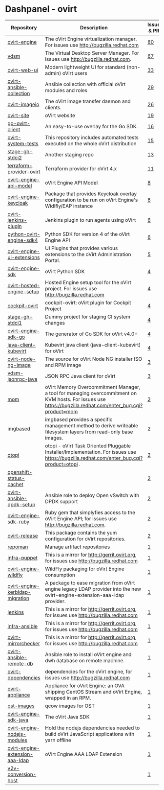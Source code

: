 
# Dashpanel - ovirt

| Repository | Description | Issues & PRs | Starred | Forks |
|---|---|---|---|---|
| [ovirt-engine](https://github.com/oVirt/ovirt-engine) | The oVirt Engine virtualization manager. For issues use http://bugzilla.redhat.com | [80](https://github.com/ovirt/ovirt-engine/issues) | 360 | 228 |
| [vdsm](https://github.com/oVirt/vdsm) | The Virtual Desktop Server Manager. For issues use http://bugzilla.redhat.com. | [67](https://github.com/ovirt/vdsm/issues) | 116 | 151 |
| [ovirt-web-ui](https://github.com/oVirt/ovirt-web-ui) | Modern lightweight UI for standard (non-admin) oVirt users | [33](https://github.com/ovirt/ovirt-web-ui/issues) | 89 | 69 |
| [ovirt-ansible-collection](https://github.com/oVirt/ovirt-ansible-collection) | Ansible collection with official oVirt modules and roles | [29](https://github.com/ovirt/ovirt-ansible-collection/issues) | 53 | 73 |
| [ovirt-imageio](https://github.com/oVirt/ovirt-imageio) | The oVirt image transfer daemon and clients. | [26](https://github.com/ovirt/ovirt-imageio/issues) | 14 | 16 |
| [ovirt-site](https://github.com/oVirt/ovirt-site) | oVirt website | [19](https://github.com/ovirt/ovirt-site/issues) | 73 | 297 |
| [go-ovirt-client](https://github.com/oVirt/go-ovirt-client) | An easy-to-use overlay for the Go SDK. | [16](https://github.com/ovirt/go-ovirt-client/issues) | 10 | 14 |
| [ovirt-system-tests](https://github.com/oVirt/ovirt-system-tests) | This repository includes automated tests executed on the whole oVirt distribution | [15](https://github.com/ovirt/ovirt-system-tests/issues) | 15 | 37 |
| [stage-gh-stdci2](https://github.com/oVirt/stage-gh-stdci2) | Another staging repo | [13](https://github.com/ovirt/stage-gh-stdci2/issues) | 1 | 2 |
| [terraform-provider-ovirt](https://github.com/oVirt/terraform-provider-ovirt) | Terraform provider for oVirt 4.x | [11](https://github.com/ovirt/terraform-provider-ovirt/issues) | 129 | 66 |
| [ovirt-engine-api-model](https://github.com/oVirt/ovirt-engine-api-model) | oVirt Engine API Model | [8](https://github.com/ovirt/ovirt-engine-api-model/issues) | 18 | 31 |
| [ovirt-engine-keycloak](https://github.com/oVirt/ovirt-engine-keycloak) | Package that provides Keycloak overlay configuration to be run on oVirt Engine&#39;s Widlfly/EAP instance | [6](https://github.com/ovirt/ovirt-engine-keycloak/issues) | 3 | 4 |
| [ovirt-jenkins-plugin](https://github.com/oVirt/ovirt-jenkins-plugin) | Jenkins plugin to run agents using oVirt | [6](https://github.com/ovirt/ovirt-jenkins-plugin/issues) | 3 | 2 |
| [python-ovirt-engine-sdk4](https://github.com/oVirt/python-ovirt-engine-sdk4) | Python SDK for version 4 of the oVirt Engine API | [6](https://github.com/ovirt/python-ovirt-engine-sdk4/issues) | 6 | 19 |
| [ovirt-engine-ui-extensions](https://github.com/oVirt/ovirt-engine-ui-extensions) | UI Plugins that provides various extensions to the oVirt Administration Portal. | [5](https://github.com/ovirt/ovirt-engine-ui-extensions/issues) | 5 | 15 |
| [ovirt-engine-sdk](https://github.com/oVirt/ovirt-engine-sdk) | oVirt Python SDK | [4](https://github.com/ovirt/ovirt-engine-sdk/issues) | 80 | 79 |
| [ovirt-hosted-engine-setup](https://github.com/oVirt/ovirt-hosted-engine-setup) | Hosted Engine setup tool for the oVirt project. For issues use http://bugzilla.redhat.com | [4](https://github.com/ovirt/ovirt-hosted-engine-setup/issues) | 16 | 30 |
| [cockpit-ovirt](https://github.com/oVirt/cockpit-ovirt) | cockpit-ovirt: oVirt plugin for Cockpit Project | [4](https://github.com/ovirt/cockpit-ovirt/issues) | 13 | 15 |
| [stage-gh-stdci1](https://github.com/oVirt/stage-gh-stdci1) | Dummy project for staging CI system changes | [4](https://github.com/ovirt/stage-gh-stdci1/issues) | 1 | 2 |
| [ovirt-engine-sdk-go](https://github.com/oVirt/ovirt-engine-sdk-go) | The generator of Go SDK for oVirt v4.0&#43; | [4](https://github.com/ovirt/ovirt-engine-sdk-go/issues) | 20 | 26 |
| [java-client-kubevirt](https://github.com/oVirt/java-client-kubevirt) | Kubevirt java client (java-client-kubevirt) for oVirt | [4](https://github.com/ovirt/java-client-kubevirt/issues) | 9 | 4 |
| [ovirt-node-ng-image](https://github.com/oVirt/ovirt-node-ng-image) | The source for oVirt Node NG installer ISO and RPM image | [3](https://github.com/ovirt/ovirt-node-ng-image/issues) | 13 | 8 |
| [vdsm-jsonrpc-java](https://github.com/oVirt/vdsm-jsonrpc-java) | JSON RPC Java client for oVirt | [3](https://github.com/ovirt/vdsm-jsonrpc-java/issues) | 7 | 9 |
| [mom](https://github.com/oVirt/mom) | oVirt Memory Overcommitment Manager, a tool for managing overcommitment on KVM hosts. For issues use https://bugzilla.redhat.com/enter_bug.cgi?product=mom | [2](https://github.com/ovirt/mom/issues) | 14 | 13 |
| [imgbased](https://github.com/oVirt/imgbased) | imgbased provides a specific management method to derive writeable filesystem layers from read-only base images. | [2](https://github.com/ovirt/imgbased/issues) | 7 | 7 |
| [otopi](https://github.com/oVirt/otopi) | otopi - oVirt Task Oriented Pluggable Installer/Implementation. For issues use https://bugzilla.redhat.com/enter_bug.cgi?product=otopi . | [2](https://github.com/ovirt/otopi/issues) | 9 | 9 |
| [openshift-status-cachet](https://github.com/oVirt/openshift-status-cachet) |  | [2](https://github.com/ovirt/openshift-status-cachet/issues) | 1 | 1 |
| [ovirt-ansible-dpdk-setup](https://github.com/oVirt/ovirt-ansible-dpdk-setup) | Ansible role to deploy Open vSwitch with DPDK support | [2](https://github.com/ovirt/ovirt-ansible-dpdk-setup/issues) | 8 | 4 |
| [ovirt-engine-sdk-ruby](https://github.com/oVirt/ovirt-engine-sdk-ruby) | Ruby gem that simplyfies access to the oVirt Engine API; for issues use http://bugzilla.redhat.com. | [2](https://github.com/ovirt/ovirt-engine-sdk-ruby/issues) | 18 | 9 |
| [ovirt-release](https://github.com/oVirt/ovirt-release) | This package contains the yum configuration for oVirt repositories. | [2](https://github.com/ovirt/ovirt-release/issues) | 8 | 18 |
| [repoman](https://github.com/oVirt/repoman) | Manage artifact repositories | [1](https://github.com/ovirt/repoman/issues) | 4 | 3 |
| [infra-puppet](https://github.com/oVirt/infra-puppet) | This is a mirror for http://gerrit.ovirt.org, for issues use http://bugzilla.redhat.com | [1](https://github.com/ovirt/infra-puppet/issues) | 1 | 1 |
| [ovirt-engine-wildfly](https://github.com/oVirt/ovirt-engine-wildfly) | WildFly packaging for oVirt Engine consumption | [1](https://github.com/ovirt/ovirt-engine-wildfly/issues) | 3 | 4 |
| [ovirt-engine-kerbldap-migration](https://github.com/oVirt/ovirt-engine-kerbldap-migration) | A package to ease migration from oVirt engine legacy LDAP provider into the new ovirt-engine-extension-aaa-ldap provider. | [1](https://github.com/ovirt/ovirt-engine-kerbldap-migration/issues) | 4 | 1 |
| [jenkins](https://github.com/oVirt/jenkins) | This is a mirror for http://gerrit.ovirt.org, for issues use http://bugzilla.redhat.com | [1](https://github.com/ovirt/jenkins/issues) | 15 | 9 |
| [infra-ansible](https://github.com/oVirt/infra-ansible) | This is a mirror for http://gerrit.ovirt.org, for issues use http://bugzilla.redhat.com | [1](https://github.com/ovirt/infra-ansible/issues) | 1 | 2 |
| [ovirt-mirrorchecker](https://github.com/oVirt/ovirt-mirrorchecker) | This is a mirror for http://gerrit.ovirt.org, for issues use http://bugzilla.redhat.com | [1](https://github.com/ovirt/ovirt-mirrorchecker/issues) | 2 | 0 |
| [ovirt-ansible-remote-db](https://github.com/oVirt/ovirt-ansible-remote-db) | Ansible role to install oVirt engine and dwh database on remote machine. | [1](https://github.com/ovirt/ovirt-ansible-remote-db/issues) | 1 | 1 |
| [ovirt-dependencies](https://github.com/oVirt/ovirt-dependencies) | dependencies for the oVirt engine, for issues use http://bugzilla.redhat.com | [1](https://github.com/ovirt/ovirt-dependencies/issues) | 2 | 4 |
| [ovirt-appliance](https://github.com/oVirt/ovirt-appliance) | Appliance for oVirt Engine: an OVA shipping CentOS Stream and oVirt Engine, wrapped in an RPM. | [1](https://github.com/ovirt/ovirt-appliance/issues) | 13 | 21 |
| [ost-images](https://github.com/oVirt/ost-images) | qcow images for OST | [1](https://github.com/ovirt/ost-images/issues) | 3 | 8 |
| [ovirt-engine-sdk-java](https://github.com/oVirt/ovirt-engine-sdk-java) | The oVirt Java SDK | [1](https://github.com/ovirt/ovirt-engine-sdk-java/issues) | 19 | 17 |
| [ovirt-engine-nodejs-modules](https://github.com/oVirt/ovirt-engine-nodejs-modules) | Hold the nodejs dependencies needed to build oVirt JavaScript applications with yarn offline | [1](https://github.com/ovirt/ovirt-engine-nodejs-modules/issues) | 2 | 3 |
| [ovirt-engine-extension-aaa-ldap](https://github.com/oVirt/ovirt-engine-extension-aaa-ldap) | oVirt Engine AAA LDAP Extension | [1](https://github.com/ovirt/ovirt-engine-extension-aaa-ldap/issues) | 11 | 12 |
| [v2v-conversion-host](https://github.com/oVirt/v2v-conversion-host) |  | [1](https://github.com/ovirt/v2v-conversion-host/issues) | 9 | 21 |
